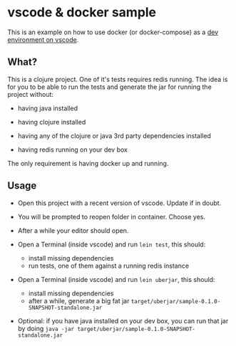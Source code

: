 # vscode & docker sample

This is an example on how to use docker (or docker-compose) as a [dev environment on vscode](https://code.visualstudio.com/docs/remote/containers).

## What?

This is a clojure project. One of it's tests requires redis running. The idea is for you to be able to run the tests and generate the jar for running the project without:

- having java installed

- having clojure installed

- having any of the clojure or java 3rd party dependencies installed

- having redis running on your dev box

The only requirement is having docker up and running.

## Usage

- Open this project with a recent version of vscode. Update if in doubt.

- You will be prompted to reopen folder in container. Choose yes.

- After a while your editor should open.

- Open a Terminal (inside vscode) and run `lein test`, this should:
    - install missing dependencies
    - run tests, one of them against a running redis instance

- Open a Terminal (inside vscode) and run `lein uberjar`, this should:
    - install missing dependencies
    - after a while, generate a big fat jar `target/uberjar/sample-0.1.0-SNAPSHOT-standalone.jar`

- Optional: if you have java installed on your dev box, you can run that jar by doing `java -jar target/uberjar/sample-0.1.0-SNAPSHOT-standalone.jar`
